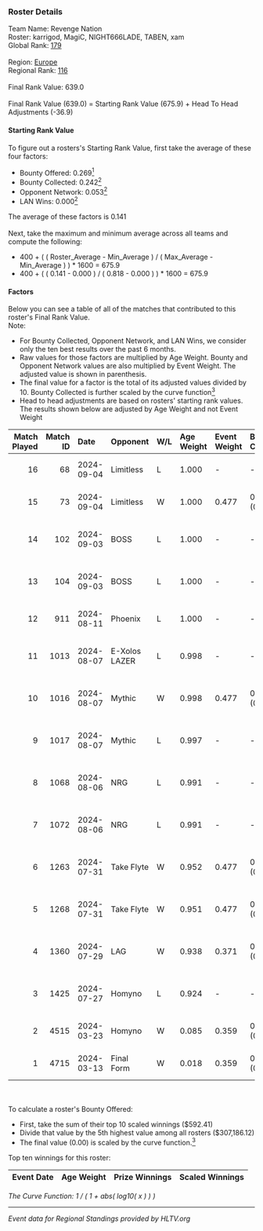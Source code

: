 ### Roster Details<br />
Team Name: Revenge Nation<br />
Roster: karrigod, MagiC, NIGHT666LADE, TABEN, xam<br />
Global Rank: [179](../../standings_global_2024_09_07.md)<br />
<br />
Region: [Europe]( ../../standings_europe_2024_09_07.md)<br />
Regional Rank: [116]( ../../standings_europe_2024_09_07.md)<br />
<br />
Final Rank Value:  639.0<br />
<br />
Final Rank Value (639.0) = Starting Rank Value (675.9) + Head To Head Adjustments (-36.9)<br />

#### Starting Rank Value<br />
To figure out a rosters's Starting Rank Value, first take the average of these four factors:<br />
- Bounty Offered: 0.269[<sup>1</sup>](#table2)
- Bounty Collected: 0.242[<sup>2</sup>](#table1)
- Opponent Network: 0.053[<sup>2</sup>](#table1)
- LAN Wins: 0.000[<sup>2</sup>](#table1)

The average of these factors is 0.141<br />
<br />
Next, take the maximum and minimum average across all teams and compute the following:<br />
- 400 + ( ( Roster_Average - Min_Average ) / ( Max_Average - Min_Average ) ) * 1600 = 675.9
- 400 + ( ( 0.141 - 0.000 ) / ( 0.818 - 0.000 ) ) * 1600 = 675.9


#### Factors<br />
Below you can see a table of all of the matches that contributed to this roster's Final Rank Value.<br />
Note:<br />

- For Bounty Collected, Opponent Network, and LAN Wins, we consider only the ten best results over the past 6 months.
- Raw values for those factors are multiplied by Age Weight. Bounty and Opponent Network values are also multiplied by Event Weight. The adjusted value is shown in parenthesis.
- The final value for a factor is the total of its adjusted values divided by 10. Bounty Collected is further scaled by the curve function[<sup>3</sup>](#curveFunction)
- Head to head adjustments are based on rosters' starting rank values. The results shown below are adjusted by Age Weight and not Event Weight
<span id="table1"></span><br />


| Match Played | Match ID | Date       | Opponent      | W/L | Age Weight | Event Weight | Bounty Collected | Opponent Network | LAN Wins  | H2H Adj. | Roster                                      |
| -: | -: | :- | :- | :- | :- | :- | :- | :- | :- | -: | :- |
|           16 |       68 | 2024-09-04 | Limitless     | L   | 1.000      | -            | -                | -                | -         |   -22.77 | karrigod, MagiC, NIGHT666LADE, TABEN, xam   |
|           15 |       73 | 2024-09-04 | Limitless     | W   | 1.000      | 0.477        | 0.000 (0.000)    | 0.077 (0.037)    | 0 (0.000) |     8.25 | karrigod, MagiC, NIGHT666LADE, TABEN, xam   |
|           14 |      102 | 2024-09-03 | BOSS          | L   | 1.000      | -            | -                | -                | -         |    -9.58 | dantemoren, MagiC, NIGHT666LADE, TABEN, xam |
|           13 |      104 | 2024-09-03 | BOSS          | L   | 1.000      | -            | -                | -                | -         |   -10.34 | dantemoren, MagiC, NIGHT666LADE, TABEN, xam |
|           12 |      911 | 2024-08-11 | Phoenix       | L   | 1.000      | -            | -                | -                | -         |   -16.35 | karrigod, MagiC, NIGHT666LADE, TABEN, xam   |
|           11 |     1013 | 2024-08-07 | E-Xolos LAZER | L   | 0.998      | -            | -                | -                | -         |   -11.80 | MagiC, NIGHT666LADE, S0ph3R, TABEN, xam     |
|           10 |     1016 | 2024-08-07 | Mythic        | W   | 0.998      | 0.477        | 0.007 (0.004)    | 0.287 (0.136)    | 0 (0.000) |    18.54 | MagiC, NIGHT666LADE, S0ph3R, TABEN, xam     |
|            9 |     1017 | 2024-08-07 | Mythic        | L   | 0.997      | -            | -                | -                | -         |   -12.64 | MagiC, NIGHT666LADE, S0ph3R, TABEN, xam     |
|            8 |     1068 | 2024-08-06 | NRG           | L   | 0.991      | -            | -                | -                | -         |    -5.99 | MagiC, NIGHT666LADE, S0ph3R, TABEN, xam     |
|            7 |     1072 | 2024-08-06 | NRG           | L   | 0.991      | -            | -                | -                | -         |    -6.33 | MagiC, NIGHT666LADE, S0ph3R, TABEN, xam     |
|            6 |     1263 | 2024-07-31 | Take Flyte    | W   | 0.952      | 0.477        | 0.002 (0.001)    | 0.238 (0.108)    | 0 (0.000) |    13.49 | MagiC, NIGHT666LADE, S0ph3R, TABEN, xam     |
|            5 |     1268 | 2024-07-31 | Take Flyte    | W   | 0.951      | 0.477        | 0.002 (0.001)    | 0.238 (0.108)    | 0 (0.000) |    14.66 | MagiC, NIGHT666LADE, S0ph3R, TABEN, xam     |
|            4 |     1360 | 2024-07-29 | LAG           | W   | 0.938      | 0.371        | 0.007 (0.002)    | 0.385 (0.134)    | 0 (0.000) |    18.11 | MagiC, NIGHT666LADE, S0ph3R, TABEN, xam     |
|            3 |     1425 | 2024-07-27 | Homyno        | L   | 0.924      | -            | -                | -                | -         |   -15.69 | MagiC, NIGHT666LADE, S0ph3R, TABEN, xam     |
|            2 |     4515 | 2024-03-23 | Homyno        | W   | 0.085      | 0.359        | 0.004 (0.000)    | 0.148 (0.004)    | 0 (0.000) |     1.28 | HorizoN, MagiC, S0ph3R, TABEN, xam          |
|            1 |     4715 | 2024-03-13 | Final Form    | W   | 0.018      | 0.359        | 0.001 (0.000)    | 0.047 (0.000)    | 0 (0.000) |     0.24 | HorizoN, MagiC, S0ph3R, TABEN, xam          |

<br />
<span id="table2"></span><br />
To calculate a roster's Bounty Offered:<br />

- First, take the sum of their top 10 scaled winnings ($592.41)
- Divide that value by the 5th highest value among all rosters ($307,186.12)
- The final value (0.00) is scaled by the curve function.[<sup>3</sup>](#curveFunction)

Top ten winnings for this roster:<br />

| Event Date | Age Weight | Prize Winnings | Scaled Winnings |
| :- | -: | :- | :- |


<span id="curveFunction"></span>_The Curve Function: 1 / ( 1 + abs( log10( x ) ) )_<br />

---
_Event data for Regional Standings provided by HLTV.org_<br />
